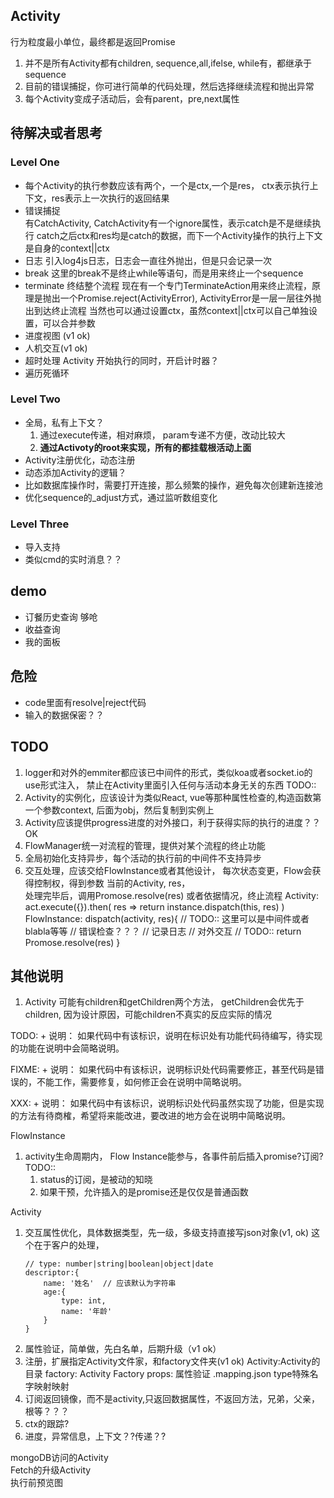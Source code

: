 ## Activity
行为粒度最小单位，最终都是返回Promise   
1. 并不是所有Activity都有children, sequence,all,ifelse, while有，都继承于sequence
2. 目前的错误捕捉，你可进行简单的代码处理，然后选择继续流程和抛出异常
3. 每个Activity变成子活动后，会有parent，pre,next属性

## 待解决或者思考
### Level One
* 每个Activity的执行参数应该有两个，一个是ctx,一个是res， ctx表示执行上下文，res表示上一次执行的返回结果
* 错误捕捉   
    有CatchActivity, CatchActivity有一个ignore属性，表示catch是不是继续执行
    catch之后ctx和res均是catch的数据，而下一个Activity操作的执行上下文是自身的context||ctx
* 日志
    引入log4js日志，日志会一直往外抛出，但是只会记录一次
* break
    这里的break不是终止while等语句，而是用来终止一个sequence
* terminate
    终结整个流程
    现在有一个专门TerminateAction用来终止流程，原理是抛出一个Promise.reject(ActivityError), ActivityError是一层一层往外抛出到达终止流程
    当然也可以通过设置ctx，虽然context||ctx可以自己单独设置，可以合并参数
* 进度视图 (v1 ok)
* 人机交互(v1 ok) 
* 超时处理
    Activity 开始执行的同时，开启计时器？ 
* 遍历死循环 

### Level Two
* 全局，私有上下文？
    1. 通过execute传递，相对麻烦， param专递不方便，改动比较大    
    2. **通过Activoty的root来实现，所有的都挂载根活动上面**
* Activity注册优化，动态注册
* 动态添加Activity的逻辑？
* 比如数据库操作时，需要打开连接，那么频繁的操作，避免每次创建新连接池
* 优化sequence的_adjust方式，通过监听数组变化

### Level Three
* 导入支持
* 类似cmd的实时消息？？


## demo
* 订餐历史查询 够呛
* 收益查询
* 我的面板


## 危险
* code里面有resolve|reject代码
* 输入的数据保密？？

## TODO
1. logger和对外的emmiter都应该已中间件的形式，类似koa或者socket.io的use形式注入， 禁止在Activity里面引入任何与活动本身无关的东西
   TODO::
2. Activity的实例化，应该设计为类似React, vue等那种属性检查的,构造函数第一个参数context, 后面为obj，然后复制到实例上
3. Activity应该提供progress进度的对外接口，利于获得实际的执行的进度？？
   OK
4. FlowManager统一对流程的管理，提供对某个流程的终止功能
5. 全局初始化支持异步，每个活动的执行前的中间件不支持异步
6. 交互处理，应该交给FlowInstance或者其他设计， 每次状态变更，Flow会获得控制权，得到参数 当前的Activity, res，    
    处理完毕后，调用Promose.resolve(res) 或者依据情况，终止流程
    Activity:
    act.execute({}).then( res =>
        return instance.dispatch(this, res)
    )
    FlowInstance:
    dispatch(activity, res){
        // TODO:: 这里可以是中间件或者blabla等等
        //  错误检查？？？
        // 记录日志
        // 对外交互
        // TODO::
        return Promose.resolve(res)
    }



## 其他说明
1. Activity 可能有children和getChildren两个方法， getChildren会优先于children, 因为设计原因，可能children不真实的反应实际的情况



TODO: + 说明：
如果代码中有该标识，说明在标识处有功能代码待编写，待实现的功能在说明中会简略说明。

FIXME: + 说明：
如果代码中有该标识，说明标识处代码需要修正，甚至代码是错误的，不能工作，需要修复，如何修正会在说明中简略说明。

XXX: + 说明：
如果代码中有该标识，说明标识处代码虽然实现了功能，但是实现的方法有待商榷，希望将来能改进，要改进的地方会在说明中简略说明。




FlowInstance
1. activity生命周期内， Flow Instance能参与，各事件前后插入promise?订阅? 
    TODO:: 
    1. status的订阅，是被动的知晓
    2. 如果干预，允许插入的是promise还是仅仅是普通函数

Activity
1. 交互属性优化，具体数据类型，先一级，多级支持直接写json对象(v1, ok)
    这个在于客户的处理，
    ```
    // type: number|string|boolean|object|date
    descriptor:{
        name: '姓名'  // 应该默认为字符串
        age:{
            type: int,
            name: '年龄'
        }
    }
    ```
2. 属性验证，简单做，先白名单，后期升级（v1 ok）
3. 注册，扩展指定Activity文件家，和factory文件夹(v1 ok)
   Activity:Activity的目录
    factory: Activity Factory
    props: 属性验证
    .mapping.json type特殊名字映射映射
4. 订阅返回镜像，而不是activity,只返回数据属性，不返回方法，兄弟，父亲，根等？？？
5. ctx的跟踪?
6. 进度，异常信息，上下文？?传递？?


mongoDB访问的Activity   
Fetch的升级Activity  
执行前预览图    





